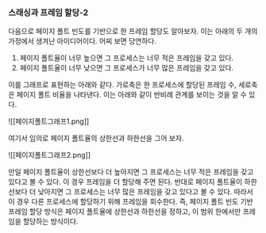 ### 스래싱과 프레임 할당-2
다음으로 페이지 폴트 빈도를 기반으로 한 프레임 할당도 알아보자. 이는 아래의 두 개의 가정에서 생겨난 아이디어이다. 어찌 보면 당연하다.

1. 페이지 폴트율이 너무 높으면 그 프로세스는 너무 적은 프레임을 갖고 있다.
2. 페이지 폴트율이 너무 낮으면 그 프로세스가 너무 많은 프레임을 갖고 있다.

이를 그래프로 표현하는 아래와 같다. 가로축은 한 프로세스에 할당된 프레임 수, 세로축은 페이지 폴트 비율을 나타낸다. 이는 아래와 같이 반비례 관계를 보이는 것을 알 수 있다.

![[페이지폴트그래프1.png]]

여기서 임의로 페이지 폴트율의 상한선과 하한선을 그어 보자.

![[페이지폴트그래프2.png]]

만일 페이지 폴트율이 상한선보다 더 높아지면 그 프로세스는 너무 적은 프레임을 갖고 있다고 볼 수 있다. 이 경우 프레임을 더 할당해 주면 된다. 반대로 페이지 폴트율이 하한선보다 더 낮아지면 그 프로세스는 너무 많은 프레임을 갖고 있다고 볼 수 있다. 따라서 이 경우 다른 프로세스에 할당하기 위해 프레임을 회수한다. 즉, 페이지 폴트 빈도 기반 프레임 할당 방식은 페이지 폴트율에 상한선과 하한선을 정하고, 이 범위 한에서만 프레임을 할당하는 방식이다.